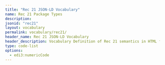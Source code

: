 ```yaml
---
title: "Rec 21 JSON-LD Vocabulary"
name: Rec 21 Package Types
description: 
jsonid: "rec21"
layout: vocabulary
permalink: vocabulary/rec21/
header_name: Rec 21 JSON-LD Vocabulary
header_description: Vocabulary Definition of Rec 21 semantics in HTML format. JSON-LD format is available at [rec21.jsonld](https://edi3.org/vocabulary/rec21.jsonld)
type: code-list
options:
  - edi3:numericCode
---
```


